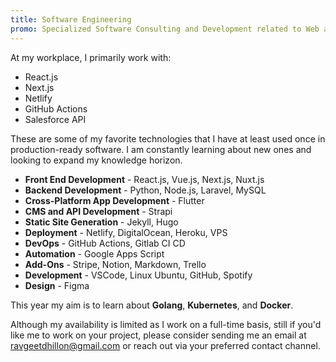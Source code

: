```yaml
---
title: Software Engineering
promo: Specialized Software Consulting and Development related to Web apps, Mobile apps, and DevOps Automation.
---
```


At my workplace, I primarily work with:

- React.js
- Next.js
- Netlify
- GitHub Actions
- Salesforce API

These are some of my favorite technologies that I have at least used once in production-ready software. I am constantly learning about new ones and looking to expand my knowledge horizon.

- **Front End Development** - React.js, Vue.js, Next.js, Nuxt.js
- **Backend Development** - Python, Node.js, Laravel, MySQL
- **Cross-Platform App Development** - Flutter
- **CMS and API Development** - Strapi
- **Static Site Generation** - Jekyll, Hugo
- **Deployment** - Netlify, DigitalOcean, Heroku, VPS
- **DevOps** - GitHub Actions, Gitlab CI CD
- **Automation** - Google Apps Script
- **Add-Ons** - Stripe, Notion, Markdown, Trello
- **Development** - VSCode, Linux Ubuntu, GitHub, Spotify
- **Design** - Figma

This year my aim is to learn about **Golang**, **Kubernetes**, and **Docker**.

Although my availability is limited as I work on a full-time basis, still if you'd like me to work on your project, please consider sending me an email at ravgeetdhillon@gmail.com or reach out via your preferred contact channel.
